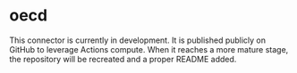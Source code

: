 # oecd

This connector is currently in development. It is published publicly on GitHub to leverage Actions compute. When it reaches a more mature stage, the repository will be recreated and a proper README added.